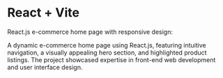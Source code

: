 # React + Vite

React.js e-commerce home page with responsive design:

A dynamic e-commerce home page using React.js, featuring intuitive navigation, a visually appealing hero section, and highlighted product listings. The project showcased expertise in front-end web development and user
interface design.